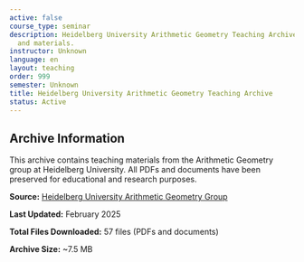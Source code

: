 ```yaml
---
active: false
course_type: seminar
description: Heidelberg University Arithmetic Geometry Teaching Archive - Course information
  and materials.
instructor: Unknown
language: en
layout: teaching
order: 999
semester: Unknown
title: Heidelberg University Arithmetic Geometry Teaching Archive
status: Active
---
```



## Archive Information

This archive contains teaching materials from the Arithmetic Geometry group at Heidelberg University. All PDFs and documents have been preserved for educational and research purposes.

**Source:** [Heidelberg University Arithmetic Geometry Group](https://typo.iwr.uni-heidelberg.de/groups/arith-geom/teaching.html)

**Last Updated:** February 2025

**Total Files Downloaded:** 57 files (PDFs and documents)

**Archive Size:** ~7.5 MB